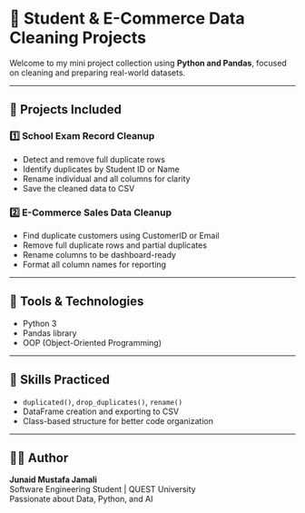 # 🧹 Student & E-Commerce Data Cleaning Projects

Welcome to my mini project collection using **Python and Pandas**, focused on cleaning and preparing real-world datasets.

---

## 📁 Projects Included

### 1️⃣ School Exam Record Cleanup
- Detect and remove full duplicate rows
- Identify duplicates by Student ID or Name
- Rename individual and all columns for clarity
- Save the cleaned data to CSV

### 2️⃣ E-Commerce Sales Data Cleanup
- Find duplicate customers using CustomerID or Email
- Remove full duplicate rows and partial duplicates
- Rename columns to be dashboard-ready
- Format all column names for reporting

---

## 🧰 Tools & Technologies
- Python 3
- Pandas library
- OOP (Object-Oriented Programming)

---

## 🎯 Skills Practiced
- `duplicated()`, `drop_duplicates()`, `rename()`
- DataFrame creation and exporting to CSV
- Class-based structure for better code organization

---

## 👨‍💻 Author
**Junaid Mustafa Jamali**  
Software Engineering Student | QUEST University  
Passionate about Data, Python, and AI  

